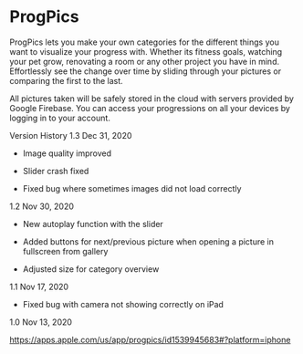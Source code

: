 # ProgPics

ProgPics lets you make your own categories for the different things you want to visualize your progress with. Whether its fitness goals, watching your pet grow, renovating a room or any other project you have in mind. Effortlessly see the change over time by sliding through your pictures or comparing the first to the last.

All pictures taken will be safely stored in the cloud with servers provided by Google Firebase. You can access your progressions on all your devices by logging in to your account.

Version History
1.3 Dec 31, 2020
- Image quality improved

- Slider crash fixed

- Fixed bug where sometimes images did not load correctly

1.2 Nov 30, 2020
- New autoplay function with the slider

- Added buttons for next/previous picture when opening a picture in fullscreen from gallery

- Adjusted size for category overview

1.1 Nov 17, 2020
- Fixed bug with camera not showing correctly on iPad

1.0 Nov 13, 2020

https://apps.apple.com/us/app/progpics/id1539945683#?platform=iphone
